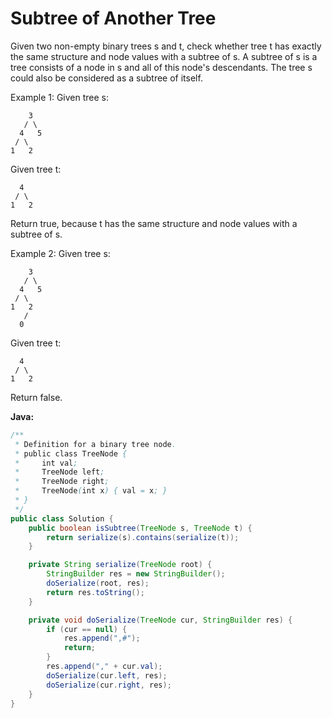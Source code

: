 # Subtree of Another Tree

Given two non-empty binary trees s and t, check whether tree t has exactly the same structure and node values with a subtree of s. A subtree of s is a tree consists of a node in s and all of this node's descendants. The tree s could also be considered as a subtree of itself.

Example 1:
Given tree s:

        3
       / \
      4   5
     / \
    1   2

Given tree t:

      4
     / \
    1   2

Return true, because t has the same structure and node values with a subtree of s.

Example 2:
Given tree s:

        3
       / \
      4   5
     / \
    1   2
       /
      0

Given tree t:

      4
     / \
    1   2

Return false.

**Java:**
```java
/**
 * Definition for a binary tree node.
 * public class TreeNode {
 *     int val;
 *     TreeNode left;
 *     TreeNode right;
 *     TreeNode(int x) { val = x; }
 * }
 */
public class Solution {
    public boolean isSubtree(TreeNode s, TreeNode t) {
        return serialize(s).contains(serialize(t));
    }

    private String serialize(TreeNode root) {
        StringBuilder res = new StringBuilder();
        doSerialize(root, res);
        return res.toString();
    }

    private void doSerialize(TreeNode cur, StringBuilder res) {
        if (cur == null) {
            res.append(",#");
            return;
        }
        res.append("," + cur.val);
        doSerialize(cur.left, res);
        doSerialize(cur.right, res);
    }
}
```
